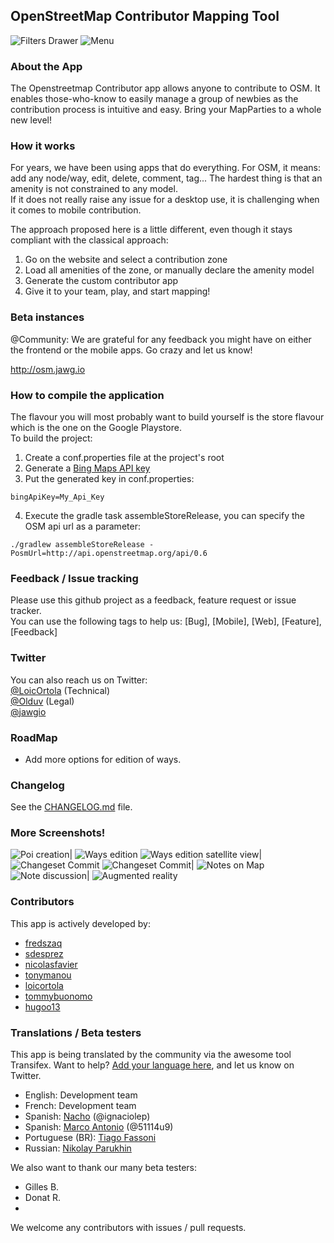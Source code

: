## OpenStreetMap Contributor Mapping Tool

![Filters Drawer](/images/drawer.png)
![Menu](/images/menu.png)

### About the App
The Openstreetmap Contributor app allows anyone to contribute to OSM. It enables those-who-know to
easily manage a group of newbies as the contribution process is intuitive and easy.
Bring your MapParties to a whole new level!

### How it works
For years, we have been using apps that do everything. For OSM, it means: add any node/way, edit,
delete, comment, tag... The hardest thing is that an amenity is not constrained to any model.  
If it does not really raise any issue for a desktop use, it is challenging when it comes to mobile
contribution.

The approach proposed here is a little different, even though it stays compliant with the classical
approach:

 1. Go on the website and select a contribution zone
 2. Load all amenities of the zone, or manually declare the amenity model
 3. Generate the custom contributor app
 4. Give it to your team, play, and start mapping!

### Beta instances
@Community: We are grateful for any feedback you might have on either the frontend or the mobile
apps. Go crazy and let us know!

http://osm.jawg.io

### How to compile the application

The flavour you will most probably want to build yourself is the store flavour which is the one on the Google Playstore.  
To build the project:
 1. Create a conf.properties file at the project's root  
 2. Generate a [Bing Maps API key](https://www.bingmapsportal.com)  
 3. Put the generated key in conf.properties:
 ```
 bingApiKey=My_Api_Key
 ```  
 4. Execute the gradle task assembleStoreRelease, you can specify the OSM api url as a parameter:  
 ```
 ./gradlew assembleStoreRelease -PosmUrl=http://api.openstreetmap.org/api/0.6
 ```  

### Feedback / Issue tracking
Please use this github project as a feedback, feature request or issue tracker.  
You can use the following tags to help us: [Bug], [Mobile], [Web], [Feature], [Feedback]

### Twitter
You can also reach us on Twitter:  
[@LoicOrtola](https://twitter.com/LoicOrtola)  (Technical)  
[@Olduv](https://twitter.com/Olduv)  (Legal)  
[@jawgio](https://twitter.com/jawgio)

### RoadMap
 + Add more options for edition of ways.

### Changelog

See the [CHANGELOG.md](/CHANGELOG.md) file.

### More Screenshots!
![Poi creation](/images/poi_creation.png)|
![Ways edition](/images/ways.png)
![Ways edition satellite view](/images/ways_satellite.png)|
![Changeset Commit](/images/changeset.png)
![Changeset Commit ](/images/changeset_detail.png)|
![Notes on Map](/images/note.png)
![Note discussion](/images/note_discussion.jpg)|
![Augmented reality](/images/augmented_reality.png)

### Contributors
This app is actively developed by:

 + [fredszaq](https://github.com/fredszaq)
 + [sdesprez](https://github.com/sdesprez)
 + [nicolasfavier](https://github.com/nicolasfavier)
 + [tonymanou](https://github.com/tonymanou)
 + [loicortola](https://github.com/loicortola)
 + [tommybuonomo](https://github.com/tommybuonomo)
 + [hugoo13](https://github.com/hugoo13)

### Translations / Beta testers

This app is being translated by the community via the awesome tool Transifex.
Want to help? [Add your language here](https://www.transifex.com/jawg/osm-contributor), and let us know on Twitter.
 + English: Development team
 + French: Development team
 + Spanish: [Nacho](https://twitter.com/ignaciolep) (@ignaciolep)
 + Spanish: [Marco Antonio](https://twitter.com/51114u9) (@51114u9)
 + Portuguese (BR): [Tiago Fassoni](https://github.com/tiagofassoni)
 + Russian: [Nikolay Parukhin]()

We also want to thank our many beta testers:  
 + Gilles B.
 + Donat R.
 + 

We welcome any contributors with issues / pull requests.
